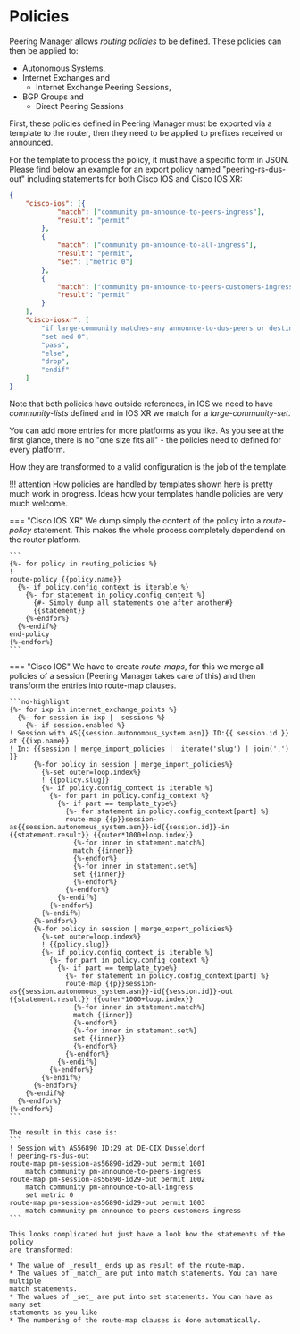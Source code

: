 # Policies
Peering Manager allows _routing policies_ to be defined.
These policies can then be applied to:

* Autonomous Systems,
* Internet Exchanges and
    * Internet Exchange Peering Sessions,
* BGP Groups and
    * Direct Peering Sessions

First, these policies defined in Peering Manager must be exported via a template
to the router, then they need to be applied to prefixes received or announced.

For the template to process the policy, it must have a specific form in JSON.
Please find below an example for an export policy named "peering-rs-dus-out"
including statements for both Cisco IOS and Cisco IOS XR:

```JSON
{
	"cisco-ios": [{
			"match": ["community pm-announce-to-peers-ingress"],
			"result": "permit"
		},
		{
			"match": ["community pm-announce-to-all-ingress"],
			"result": "permit",
            "set": ["metric 0"]
		},
		{
			"match": ["community pm-announce-to-peers-customers-ingress"],
			"result": "permit"
		}
	],
	"cisco-iosxr": [
		"if large-community matches-any announce-to-dus-peers or destination in my-networks then",
		"set med 0",
		"pass",
		"else",
		"drop",
		"endif"
	]
}
```

Note that both policies have outside references, in IOS we need to have
_community-lists_ defined and in IOS XR we match for a _large-community-set_.

You can add more entries for more platforms as you like. As you see at the first
glance, there is no "one size fits all" - the policies need to defined for every
platform.

How they are transformed to a valid configuration is the job of the template.


!!! attention
    How policies are handled by templates shown here is pretty much
    work in progress.
    Ideas how your templates handle policies are very much welcome.

=== "Cisco IOS XR"
    We dump simply the content of the policy into a _route-policy_ statement.
    This makes the whole process completely dependend on the router platform.


    ```
    {%- for policy in routing_policies %}
    !
    route-policy {{policy.name}}
      {%- if policy.config_context is iterable %}
        {%- for statement in policy.config_context %}
          {#- Simply dump all statements one after another#}
          {{statement}}
        {%-endfor%}
      {%-endif%}
    end-policy
    {%-endfor%}
    ```
=== "Cisco IOS"
    We have to create _route-maps_, for this we merge all policies of a session
    (Peering Manager takes care of this) and then transform the entries into
    route-map clauses.

    ```no-highlight
    {%- for ixp in internet_exchange_points %}
      {%- for session in ixp |  sessions %}
        {%- if session.enabled %}
    ! Session with AS{{session.autonomous_system.asn}} ID:{{ session.id }} at {{ixp.name}}
    ! In: {{session | merge_import_policies |  iterate('slug') | join(',') }}
          {%-for policy in session | merge_import_policies%}
            {%-set outer=loop.index%}
            ! {{policy.slug}}
            {%- if policy.config_context is iterable %}
              {%- for part in policy.config_context %}
                {%- if part == template_type%}
                  {%- for statement in policy.config_context[part] %}
                  route-map {{p}}session-as{{session.autonomous_system.asn}}-id{{session.id}}-in {{statement.result}} {{outer*1000+loop.index}}
                    {%-for inner in statement.match%}
                    match {{inner}}
                    {%-endfor%}
                    {%-for inner in statement.set%}
                    set {{inner}}
                    {%-endfor%}
                  {%-endfor%}
                {%-endif%}
              {%-endfor%}
            {%-endif%}
          {%-endfor%}
          {%-for policy in session | merge_export_policies%}
            {%-set outer=loop.index%}
            ! {{policy.slug}}
            {%- if policy.config_context is iterable %}
              {%- for part in policy.config_context %}
                {%- if part == template_type%}
                  {%- for statement in policy.config_context[part] %}
                  route-map {{p}}session-as{{session.autonomous_system.asn}}-id{{session.id}}-out {{statement.result}} {{outer*1000+loop.index}}
                    {%-for inner in statement.match%}
                    match {{inner}}
                    {%-endfor%}
                    {%-for inner in statement.set%}
                    set {{inner}}
                    {%-endfor%}
                  {%-endfor%}
                {%-endif%}
              {%-endfor%}
            {%-endif%}
          {%-endfor%}
        {%-endif%}
      {%-endfor%}
    {%-endfor%}
    ```

    The result in this case is:
    ```
    ! Session with AS56890 ID:29 at DE-CIX Dusseldorf
    ! peering-rs-dus-out
    route-map pm-session-as56890-id29-out permit 1001
        match community pm-announce-to-peers-ingress
    route-map pm-session-as56890-id29-out permit 1002
        match community pm-announce-to-all-ingress
        set metric 0
    route-map pm-session-as56890-id29-out permit 1003
        match community pm-announce-to-peers-customers-ingress
    ```

    This looks complicated but just have a look how the statements of the policy
    are transformed:

    * The value of _result_ ends up as result of the route-map.
    * The values of _match_ are put into match statements. You can have multiple
    match statements.
    * The values of _set_ are put into set statements. You can have as many set
    statements as you like
    * The numbering of the route-map clauses is done automatically.
